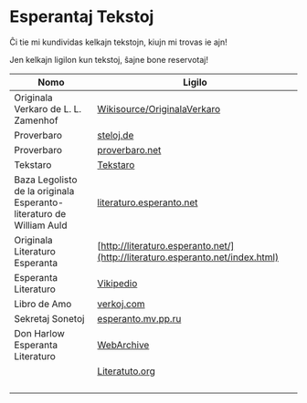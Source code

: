 # Esperantaj Tekstoj
Ĉi tie mi kundividas kelkajn tekstojn, kiujn mi trovas ie ajn!

Jen kelkajn ligilon kun tekstoj, ŝajne bone reservotaj!

| Nomo | Ligilo |
|---|---|
|Originala Verkaro de L. L. Zamenhof| [Wikisource/OriginalaVerkaro](https://eo.wikisource.org/wiki/Originala_Verkaro)|
|Proverbaro|[steloj.de](http://www.steloj.de/esperanto/proverb/index.html)|
|Proverbaro|[proverbaro.net](http://www.proverbaro.net/)|
|Tekstaro|[Tekstaro](https://tekstaro.com/elshuti.html)|
|Baza Legolisto de la originala Esperanto-literaturo de William Auld|[literaturo.esperanto.net](http://literaturo.esperanto.net/bazleg.html)|
|Originala Literaturo Esperanta   |[http://literaturo.esperanto.net/](http://literaturo.esperanto.net/index.html)|
|Esperanta Literaturo|[Vikipedio](https://eo.wikipedia.org/wiki/Esperanta_literaturo)|
|Libro de Amo|[verkoj.com](http://www.verkoj.com/lauteme/klasika/lauteme/kalman-kalocsay/libro-de-amo)|
|Sekretaj Sonetoj|[esperanto.mv.pp.ru](http://esperanto-mv.pp.ru/Kolekto/Sekretaj_sonetoj.html?utm_source=pocket_mylist)|
|Don Harlow Esperanta Literaturo|[WebArchive](https://web.archive.org/web/20091212131437/http://donh.best.vwh.net/Esperanto/Literaturo/)|
|   |[Literatuto.org](http://literaturo.org/)|
|   |[]()|
|   |[]()|
|   |[]()|
|   |[]()|


